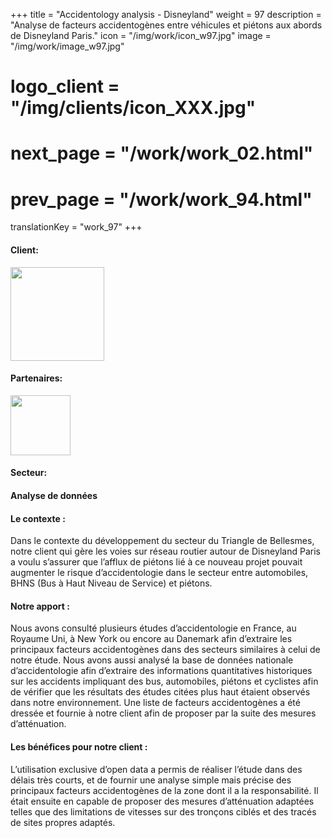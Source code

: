 +++
title = "Accidentology analysis - Disneyland"
weight = 97
description = "Analyse de facteurs accidentogènes entre véhicules et piétons aux abords de Disneyland Paris."
icon = "/img/work/icon_w97.jpg"
image = "/img/work/image_w97.jpg"
# logo_client = "/img/clients/icon_XXX.jpg"
# next_page = "/work/work_02.html"
# prev_page = "/work/work_94.html"
translationKey = "work_97"
+++

<!-- Client -->
<div class="row">
	<div class="col-sm-3"><h4>Client:</h4></div>
	<div class="col-sm-3"><a href = "https://www.disneylandparis.com" target="_blank"> <img src="/img/clients/icon_disney.svg" width="150px"/></a></div>	
</div>	

<!-- Partner -->
<div class="row">
	<div class="col-sm-3"><h4>Partenaires:</h4></div>
	<div class="col-sm-3"><a href = "https://www.cdvia.fr/" target="_blank"> <img src="/img/clients/icon_cdvia.svg" width="96px"/></a></div>	
</div>	


<!-- Sector -->
<div class="row">
	<div class="col-sm-3"><h4>Secteur:</h4></div>
	<div class="col-sm-3"> <h4>Analyse de données</h4></div>
	<div class="col-sm-3"></div>
</div>	

<h4>Le contexte :</h4> 
<p>
Dans le contexte du développement du secteur du Triangle de Bellesmes, notre client qui gère les voies sur réseau routier autour de Disneyland Paris a voulu s’assurer que l’afflux de piétons lié à ce nouveau projet pouvait augmenter le risque d’accidentologie dans le secteur entre automobiles, BHNS (Bus à Haut Niveau de Service) et piétons.
</p>

<h4>Notre apport :</h4>
<p>
Nous avons consulté plusieurs études d’accidentologie en France, au Royaume Uni, à New York ou encore au Danemark afin d’extraire les principaux facteurs accidentogènes dans des secteurs similaires à celui de notre étude. Nous avons aussi analysé la base de données nationale d’accidentologie afin d’extraire des informations quantitatives historiques sur les accidents impliquant des bus, automobiles, piétons et cyclistes afin de vérifier que les résultats des études citées plus haut étaient observés dans notre environnement. Une liste de facteurs accidentogènes a été dressée et fournie à notre client afin de proposer par la suite des mesures d’atténuation.

</p>

<h4>Les bénéfices pour notre client :</h4>
<p>
L’utilisation exclusive d’open data a permis de réaliser l’étude dans des délais très courts, et de fournir une analyse simple mais précise des principaux facteurs accidentogènes de la zone dont il a la responsabilité. Il était ensuite en capable de proposer des mesures d’atténuation adaptées telles que des limitations de vitesses sur des tronçons ciblés et des tracés de sites propres adaptés.
</p>

